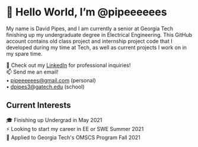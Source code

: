 <h1>👋 Hello World, I’m @pipeeeeees </h1>

My name is David Pipes, and I am currently a senior at Georgia Tech finishing up my undergraduate degree in Electrical Engineering. This GitHub account contains old class project and internship project code that I developed during my time at Tech, as well as current projects I work on in my spare time. <br />

👔 Check out my [LinkedIn](http://www.linkedin.com/in/dpipes3) for professional inquiries!<br />
📫 Send me an email!<br />
• pipeeeeees@gmail.com (personal)<br />
• dpipes3@gatech.edu (school)<br />

<h2>Current Interests</h2>
🎓 Finishing up Undergrad in May 2021 <br />
⚡️ Looking to start my career in EE or SWE Summer 2021 <br />
🐝 Applied to Georgia Tech's OMSCS Program Fall 2021 <br />

